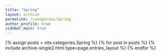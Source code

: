 ```yaml
---
title: "Spring"
layout: archive
permalink: /categories/Spring
author_profile: true
sidebar_main: true
---
```



{% assign posts = site.categories.Spring %}
{% for post in posts %} {% include archive-single2.html type=page.entries_layout %} {% endfor %}
